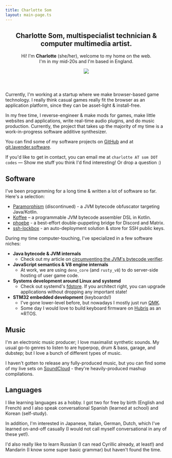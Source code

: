 ```yaml
---
title: Charlotte Som
layout: main-page.ts
---
```


<section id="intro">
<header>
<div>

# Charlotte Som, multispecialist technician & computer multimedia artist.

Hi! I'm **Charlotte** (she/her), welcome to my home on the web.  
I'm in my mid-20s and I'm based in England.

</div>
<img class="profile-picture" src="/assets/pfp.jpg" />

</header>

Currently, I'm working at a startup where we make browser-based game technology. I really think casual games really fit the browser as an application platform, since they can be asset-light & install-free.

In my free time, I reverse-engineer & make mods for games, make little websites and applications, write real-time audio plugins, and do music production. Currently, the project that takes up the majority of my time is a work-in-progress software additive synthesizer.

You can find some of my software projects on [GitHub](https://github.com/char) and at [git.lavender.software](https://git.lavender.software/).

If you'd like to get in contact, you can email me at `charlotte AT som DOT codes` — Show me stuff you think I'd find interesting! Or drop a question :)

</section>
<section id="software">

## Software

I've been programming for a long time & written a lot of software so far. Here's a selection:

- [Paramorphism](https://paramorphism.dev/) (discontinued) - a JVM bytecode obfuscator targeting Java/Kotlin.
- [Koffee](https://github.com/char/Koffee) – a programmable JVM bytecode assembler DSL in Kotlin.
- [phoebe](https://git.lavender.software/char/phoebe) - a best-effort double-puppeting bridge for Discord and Matrix.
- [ssh-lockbox](https://github.com/char/ssh-lockbox) - an auto-deployment solution & store for SSH public keys.

During my time computer-touching, I've specialized in a few software niches:

- **Java bytecode & JVM internals**
  - Check out my article on [circumventing the JVM's bytecode verifier](https://char.lt/blog/2019/12/jvm-hackery-noverify/).
- **JavaScript semantics & V8 engine internals**
  - At work, we are using `deno_core` (and `rusty_v8`) to do server-side hosting of user game code.
- **Systems development around Linux and systemd**
  - Check out systemd's [fdstore](https://systemd.io/FILE_DESCRIPTOR_STORE/). If you architect right, you can upgrade applications without dropping any important state!
- **STM32 embedded development** (keyboards!)
  - I've gone lower-level before, but nowadays I mostly just run [QMK](https://github.com/qmk/qmk_firmware).
  - Some day I would love to build keyboard firmware on [Hubris](https://github.com/oxidecomputer/hubris) as an ≈RTOS.

</section>
<section id="music">

## Music

I'm an electronic music producer; I love maximalist synthetic sounds. My usual go-to genres to listen to are hyperpop, drum & bass, garage, and dubstep; but I love a bunch of different types of music.

I haven't gotten to release any fully-produced music, but you can find some of my live sets on [SoundCloud](https://soundcloud.com/char-lt) - they're heavily-produced mashup compilations.

</section>
<section id="languages">

## Languages

I like learning languages as a hobby. I got two for free by birth (English and French) and I also speak conversational Spanish (learned at school) and Korean (self-study).

In addition, I'm interested in Japanese, Italian, German, Dutch, which I've learned on-and-off casually (I would not call myself conversational in any of these yet!).

I'd also really like to learn Russian (I can read Cyrillic already, at least!) and Mandarin (I know some super basic grammar) but haven't found the time.

</section>
